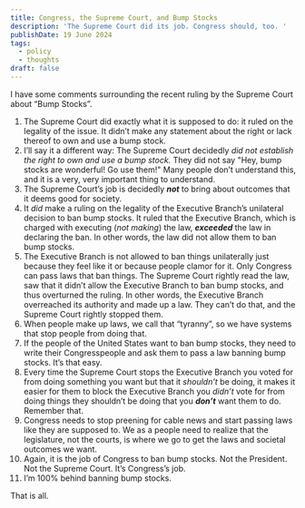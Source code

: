 ```yaml
---
title: Congress, the Supreme Court, and Bump Stocks
description: 'The Supreme Court did its job. Congress should, too. '
publishDate: 19 June 2024
tags:
  - policy
  - thoughts
draft: false
---
```


I have some comments surrounding the recent ruling by the Supreme Court about “Bump Stocks”.

1. The Supreme Court did exactly what it is supposed to do: it ruled on the legality of the issue. It didn’t make any statement about the right or lack thereof to own and use a bump stock.
2. I’ll say it a different way: The Supreme Court decidedly *did not establish the right to own and use a bump stock.* They did not say "Hey, bump stocks are wonderful!  Go use them!"  Many people don’t understand this, and it is a very, very important thing to understand.
3. The Supreme Court’s job is decidedly ***not*** to bring about outcomes that it deems good for society.
4. It *did* make a ruling on the legality of the Executive Branch’s unilateral decision to ban bump stocks.  It ruled that the Executive Branch, which is charged with executing (*not making*) the law, ***exceeded*** the law in declaring the ban.  In other words, the law did not allow them to ban bump stocks.
5. The Executive Branch is not allowed to ban things unilaterally just because they feel like it or because people clamor for it.  Only Congress can pass laws that ban things.  The Supreme Court rightly read the law, saw that it didn’t allow the Executive Branch to ban bump stocks, and thus overturned the ruling. In other words, the Executive Branch overreached its authority and made up a law. They can’t do that, and the Supreme Court rightly stopped them.
6. When people make up laws, we call that “tyranny”, so we have systems that stop people from doing that.
7. If the people of the United States want to ban bump stocks, they need to write their Congresspeople and ask them to pass a law banning bump stocks.  It’s that easy.
8. Every time the Supreme Court stops the Executive Branch you voted for from doing something you want but that it *shouldn’t* be doing, it makes it easier for them to block the Executive Branch you *didn’t* vote for from doing things they shouldn’t be doing that you ***don’t*** want them to do.  Remember that.
9. Congress needs to stop preening for cable news and start passing laws like they are supposed to.  We as a people need to realize that the legislature, not the courts, is where we go to get the laws and societal outcomes we want.
10. Again, it is the job of Congress to ban bump stocks. Not the President.  Not the Supreme Court.  It’s Congress’s job.
11. I’m 100% behind banning bump stocks.

That is all.